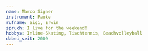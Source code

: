 ```yaml
---
name: Marco Signer
instrument: Pauke
rufname: Sigi, Erwin
spruch: I live for the weekend!
hobbys: Inline-Skating, Tischtennis, Beachvolleyball
dabei_seit: 2009
---
```

